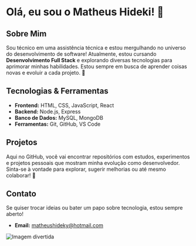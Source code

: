 # Olá, eu sou o Matheus Hideki! 👋

## Sobre Mim
Sou técnico em uma assistência técnica e estou mergulhando no universo do desenvolvimento de software! Atualmente, estou cursando **Desenvolvimento Full Stack** e explorando diversas tecnologias para aprimorar minhas habilidades. Estou sempre em busca de aprender coisas novas e evoluir a cada projeto. 🚀

## Tecnologias & Ferramentas
<!-- Adicione ou remova conforme suas habilidades -->
- **Frontend:** HTML, CSS, JavaScript, React
- **Backend:** Node.js, Express
- **Banco de Dados:** MySQL, MongoDB
- **Ferramentas:** Git, GitHub, VS Code

## Projetos
Aqui no GitHub, você vai encontrar repositórios com estudos, experimentos e projetos pessoais que mostram minha evolução como desenvolvedor. Sinta-se à vontade para explorar, sugerir melhorias ou até mesmo colaborar! 🤝

## Contato
Se quiser trocar ideias ou bater um papo sobre tecnologia, estou sempre aberto!  
- **Email:** [matheushideky@hotmail.com](mailto:matheushideky@hotmail.com)

![Imagem divertida](https://media.tenor.com/DM7SdBiQKhEAAAAM/cat-underwater.gif)

